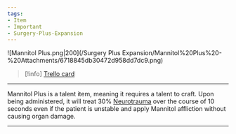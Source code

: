 ```yaml
---
tags:
- Item
- Important
- Surgery-Plus-Expansion
---
```


![Mannitol Plus.png\|200](/Surgery Plus Expansion/Mannitol%20Plus%20-%20Attachments/6718845db30472d958dd7dc9.png)

> [!info] [Trello card](https://trello.com/c/QrAmCqWQ/152-mannitol-plus)

---

Mannitol Plus is a talent item, meaning it requires a talent to craft. Upon being administered, it will treat 30% [Neurotrauma](../Head_Brain/Neurotrauma.md) over the course of 10 seconds even if the patient is unstable and apply Mannitol affliction without causing organ damage.

---

